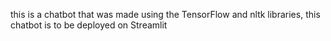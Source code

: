 this is a chatbot that was made using the TensorFlow and nltk libraries, this chatbot is to be deployed on Streamlit
